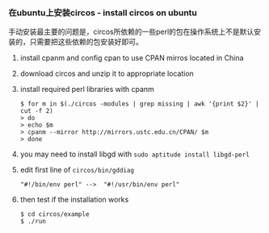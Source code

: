 ### 在ubuntu上安装circos  - install circos on ubuntu

手动安装最主要的问题是，circos所依赖的一些perl的包在操作系统上不是默认安装的，只需要把这些依赖的包安装好即可。

1. install cpanm and config cpan to use CPAN mirros located in China

2. download circos and unzip it to appropriate location

3. install required perl libraries with cpanm

    ```
    $ for m in $(./circos -modules | grep missing | awk '{print $2}' | cut -f 2)
    > do
    > echo $m
    > cpanm --mirror http://mirrors.ustc.edu.cn/CPAN/ $m
    > done
    ```

4. you may need to install libgd with `sudo aptitude install libgd-perl`

5. edit first line of `circos/bin/gddiag`

    ``` "#!/bin/env perl" -->  "#!/usr/bin/env perl" ```

6. then test if the installation works

    ```
    $ cd circos/example
    $ ./run
    ```
    
    
